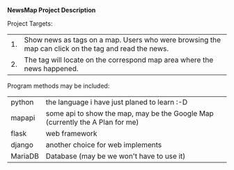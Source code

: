 <b>NewsMap Project Description</b>
<p>
<p>

Project Targets:
<table border="0">
<tr>
	<td>1.</td>
	<td>Show news as tags on a map. Users who were browsing the map can click on the tag and read the news.</td>
</tr>
<tr>
	<td>2.</td>
	<td>The tag will locate on the correspond map area where the news happened.</td>
</tr>
</table>
<p>
Program methods may be included:
<table border="0">
<tr>
	<td>python</td>
	<td>the language i have just planed to learn :-D</td>
</tr>
<tr>
	<td>mapapi</td>
	<td>some api to show the map, may be the Google Map (currently the A Plan
for me)</td>
</tr>
<tr>
	<td>flask</td>
	<td>web framework</td>
</tr>
<tr>
	<td>django</td>
	<td>another choice for web implements</td>
</tr>
<tr>
	<td>MariaDB</td>
	<td>Database (may be we won't have to use it)</td>
</tr>
</table>

